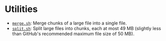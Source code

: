 # Utilities

* [`merge.sh`](./merge.sh): Merge chunks of a large file into a single file.
* [`split.sh`](./split.sh): Split large files into chunks, each at most 49 MB (slightly less than GitHub's recommended maximum file size of 50 MB).
